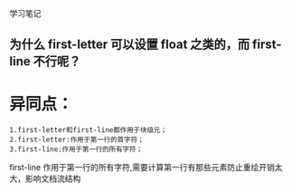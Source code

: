 学习笔记

## 为什么 first-letter 可以设置 float 之类的，而 first-line 不行呢？
# 异同点：
    1.first-letter和first-line都作用于块级元；
    2.first-letter:作用于第一行的首字符；
    3.first-line:作用于第一行的所有字符；
first-line 作用于第一行的所有字符,需要计算第一行有那些元素防止重绘开销太大，影响文档流结构